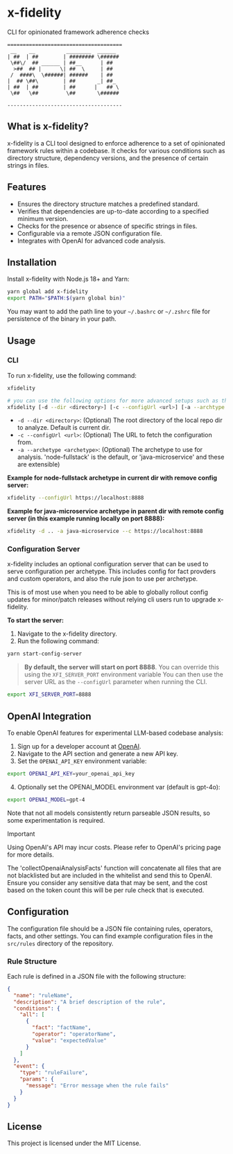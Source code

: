 # x-fidelity

CLI for opinionated framework adherence checks

```
=====================================
 __    __          ________  ______ 
| ##  | ##        | ######## \######
 \##\/  ## ______ | ##__      | ##  
  >##  ## |      \| ##  \     | ##  
 /  ####\  \######| ######    | ##  
|  ## \##\        | ##       _| ##_ 
| ##  | ##        | ##      |   ## \
 \##   \##         \##       \######
                               
-------------------------------------
```

## What is x-fidelity?

x-fidelity is a CLI tool designed to enforce adherence to a set of opinionated framework rules within a codebase. It checks for various conditions such as directory structure, dependency versions, and the presence of certain strings in files.

## Features

- Ensures the directory structure matches a predefined standard.
- Verifies that dependencies are up-to-date according to a specified minimum version.
- Checks for the presence or absence of specific strings in files.
- Configurable via a remote JSON configuration file.
- Integrates with OpenAI for advanced code analysis.

## Installation

Install x-fidelity with Node.js 18+ and Yarn:

```sh
yarn global add x-fidelity
export PATH="$PATH:$(yarn global bin)"
```

You may want to add the path line to your `~/.bashrc` or `~/.zshrc` file for persistence of the binary in your path.

## Usage

### CLI

To run x-fidelity, use the following command:

```sh
xfidelity

# you can use the following options for more advanced setups such as the remote config server
xfidelity [-d --dir <directory>] [-c --configUrl <url>] [-a --archtype <archetype>]
```

- `-d --dir <directory>`: (Optional) The root directory of the local repo dir to analyze.  Default is current dir.
- `-c --configUrl <url>`: (Optional) The URL to fetch the configuration from.
- `-a --archetype <archetype>`: (Optional) The archetype to use for analysis. 'node-fullstack' is the default, or 'java-microservice' and these are extensible)

**Example for node-fullstack archetype in current dir with remove config server:**

```sh
xfidelity --configUrl https://localhost:8888
```

**Example for java-microservice archetype in parent dir with remote config server (in this example running locally on port 8888):**

```sh
xfidelity -d .. -a java-microservice --c https://localhost:8888
```

### Configuration Server

x-fidelity includes an optional configuration server that can be used to serve configuration  per archetype.  This includes config for fact provders and custom operators, and also the rule json to use per archetype. 

This is of most use when you need to be able to globally rollout config updates for minor/patch releases without relying cli users run to upgrade x-fidelity.

**To start the server:**

1. Navigate to the x-fidelity directory.
2. Run the following command:

```sh
yarn start-config-server
```

> **By default, the server will start on port 8888**. You can override this using the `XFI_SERVER_PORT` environment variable You can then use the server URL as the `--configUrl` parameter when running the CLI.
```sh
export XFI_SERVER_PORT=8888
```

## OpenAI Integration

To enable OpenAI features for experimental LLM-based codebase analysis:

1. Sign up for a developer account at [OpenAI](https://platform.openai.com).
2. Navigate to the API section and generate a new API key.
3. Set the `OPENAI_API_KEY` environment variable:

```sh
export OPENAI_API_KEY=your_openai_api_key
```
4. Optionally set the OPENAI_MODEL environment var (default is gpt-4o):
```sh
export OPENAI_MODEL=gpt-4
```
Note that not all models consistently return parseable JSON results, so some experimentation is required.

> [!IMPORTANT]
> Using OpenAI's API may incur costs. Please refer to OpenAI's pricing page for more details.
> 
>The 'collectOpenaiAnalysisFacts' function will concatenate all files that are not blacklisted but are included in the whitelist and send this to OpenAI.  Ensure you consider any sensitive data that may be sent, and the cost based on the token count this will be per rule check that is executed.

## Configuration

The configuration file should be a JSON file containing rules, operators, facts, and other settings. You can find example configuration files in the `src/rules` directory of the repository.

### Rule Structure

Each rule is defined in a JSON file with the following structure:

```json
{
  "name": "ruleName",
  "description": "A brief description of the rule",
  "conditions": {
    "all": [
      {
        "fact": "factName",
        "operator": "operatorName",
        "value": "expectedValue"
      }
    ]
  },
  "event": {
    "type": "ruleFailure",
    "params": {
      "message": "Error message when the rule fails"
    }
  }
}
```

## License

This project is licensed under the MIT License.
